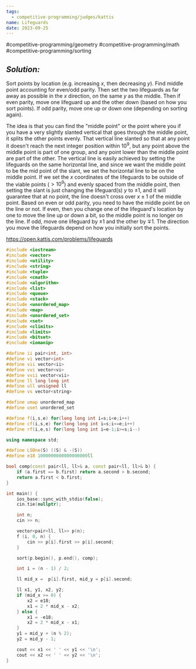 ```yaml
---
tags:
  - competitive-programming/judges/kattis
name: Lifeguards
date: 2023-09-25
---
```

#competitive-programming/geometry
#competitive-programming/math
#competitive-programming/sorting
## _Solution:_
Sort points by location (e.g. increasing $x$, then decreasing $y$). Find middle point accounting for even/odd parity. Then set the two lifeguards as far away as possible in the $x$ direction, on the same $y$ as the middle. Then if even parity, move one lifeguard up and the other down (based on how you sort points). If odd parity, move one up or down one (depending on sorting again).

The idea is that you can find the "middle point" or the point where you if you have a very slightly slanted vertical that goes through the middle point, it splits the other points evenly. That vertical line slanted so that at any point it doesn't reach the next integer position within $10^{9}$, but any point above the middle point is part of one group, and any point lower than the middle point are part of the other. The vertical line is easily achieved by setting the lifeguards on the same horizontal line, and since we want the middle point to be the mid point of the slant, we set the horizontal line to be on the middle point. If we set the $x$ coordinates of the lifeguards to be outside of the viable points ($>10^{9}$) and evenly spaced from the middle point, then setting the slant is just changing the lifeguard(s) $y$ to $\pm1$, and it will guarantee that at no point, the line doesn't cross over $x\pm1$ of the middle point. Based on even or odd parity, you need to have the middle point be on the line or not. If even, then you change one of the lifeguard's location by one to move the line up or down a bit, so the middle point is no longer on the line. If odd, move one lifeguard by $\pm1$ and the other by $\mp1$. The direction you move the lifeguards depend on how you initially sort the points.

https://open.kattis.com/problems/lifeguards
```cpp
#include <iostream>
#include <vector>
#include <utility>
#include <string>
#include <tuple>
#include <cmath>
#include <algorithm>
#include <list>
#include <queue>
#include <stack>
#include <unordered_map>
#include <map>
#include <unordered_set>
#include <set>
#include <climits>
#include <limits>
#include <bitset>
#include <iomanip>

#define ii pair<int, int>
#define vi vector<int>
#define vii vector<ii>
#define vvi vector<vi>
#define vvii vector<vii>
#define ll long long int
#define ull unsigned ll
#define vs vector<string>

#define umap unordered_map
#define uset unordered_set

#define f(i,s,e) for(long long int i=s;i<e;i++)
#define cf(i,s,e) for(long long int i=s;i<=e;i++)
#define rf(i,e,s) for(long long int i=e-1;i>=s;i--)

using namespace std;

#define LSOne(S) ((S) & -(S))
#define e18 1000000000000000000ll

bool comp(const pair<ll, ll>& a, const pair<ll, ll>& b) {
    if (a.first == b.first) return a.second > b.second;
    return a.first < b.first;
}

int main() {
    ios_base::sync_with_stdio(false);
    cin.tie(nullptr);

    int n;
    cin >> n;

    vector<pair<ll, ll>> p(n);
    f (i, 0, n) {
        cin >> p[i].first >> p[i].second;
    }

    sort(p.begin(), p.end(), comp);

    int i = (n - 1) / 2;

    ll mid_x =  p[i].first, mid_y = p[i].second;

    ll x1, y1, x2, y2;
    if (mid_x >= 0) {
        x2 = e18;
        x1 = 2 * mid_x - x2;
    } else {
        x1 = -e18;
        x2 = 2 * mid_x - x1;
    }
    y1 = mid_y + (n % 2);
    y2 = mid_y - 1;

    cout << x1 << ' ' << y1 << '\n';
    cout << x2 << ' ' << y2 << '\n';
}
```